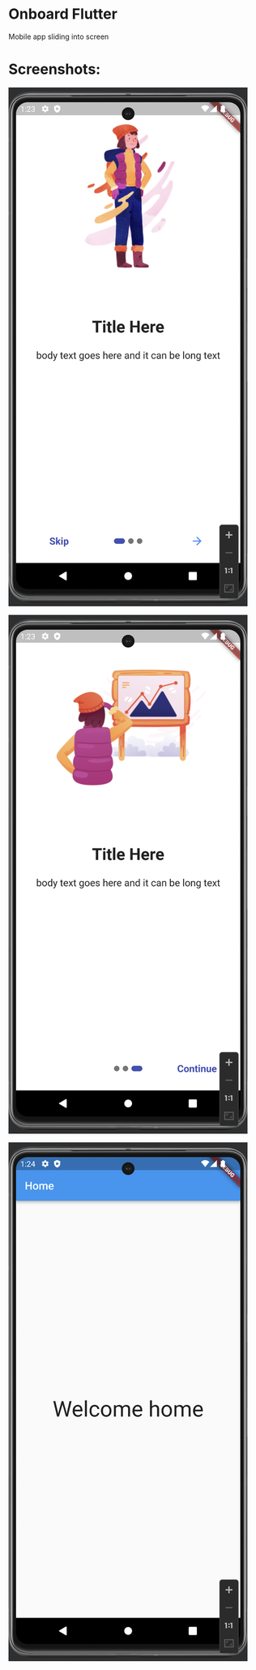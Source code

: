 # Onboard Flutter
Mobile app sliding into screen

# Screenshots:

![intro_start.png](screenshot%2Fintro_start.png)

![intro_end.png](screenshot%2Fintro_end.png)

![home.png](screenshot%2Fhome.png)